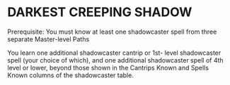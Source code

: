 # DARKEST CREEPING SHADOW

Prerequisite: You must know at least one shadowcaster spell from three separate Master-level Paths

You learn one additional shadowcaster cantrip or 1st- level shadowcaster spell (your choice of which), and one additional shadowcaster spell of 4th level or lower, beyond those shown in the Cantrips Known and Spells Known columns of the shadowcaster table.